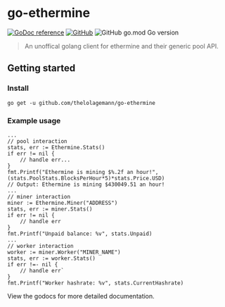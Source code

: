 # go-ethermine

[![GoDoc reference](https://img.shields.io/badge/docs-reference-blue?style=flat-square&logo=go)](https://pkg.go.dev/github.com/thelolagemann/go-ethermine) [![GitHub](https://img.shields.io/github/license/thelolagemann/go-ethermine?style=flat-square)](https://github.com/thelolagemann/go-ethermine/blob/main/LICENSE) ![GitHub go.mod Go version](https://img.shields.io/github/go-mod/go-version/thelolagemann/go-ethermine?style=flat-square&l)

> An unoffical golang client for ethermine and their generic pool API.

## Getting started

### Install

```
go get -u github.com/thelolagemann/go-ethermine
```

### Example usage

```golang
...
// pool interaction
stats, err := Ethermine.Stats()
if err != nil {
    // handle err...
}
fmt.Printf("Ethermine is mining $%.2f an hour!", (stats.PoolStats.BlocksPerHour*5)*stats.Price.USD)
// Output: Ethermine is mining $430049.51 an hour!
...
// miner interaction
miner := Ethermine.Miner("ADDRESS")
stats, err := miner.Stats()
if err != nil {
    // handle err
}
fmt.Printf("Unpaid balance: %v", stats.Unpaid)
...
// worker interaction
worker := miner.Worker("MINER_NAME")
stats, err := worker.Stats()
if err !=- nil {
    // handle err`
}
fmt.Printf("Worker hashrate: %v", stats.CurrentHashrate)
```

View the godocs for more detailed documentation.
